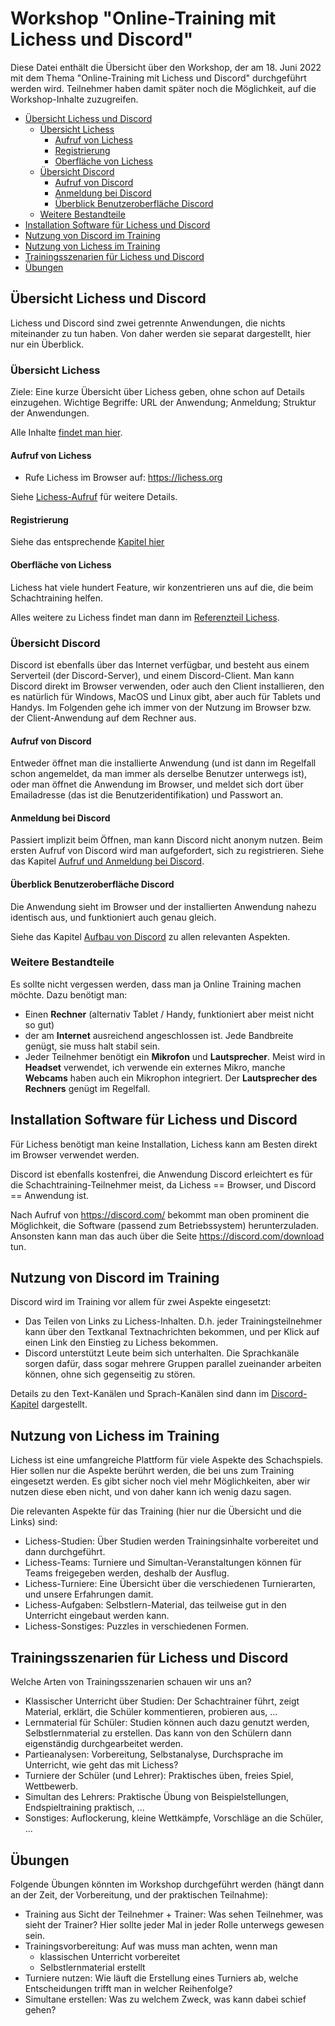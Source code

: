 # Workshop "Online-Training mit Lichess und Discord"

Diese Datei enthält die Übersicht über den Workshop, der am 18. Juni 2022 mit dem Thema "Online-Training mit Lichess und Discord" durchgeführt werden wird. Teilnehmer haben damit später noch die Möglichkeit, auf die Workshop-Inhalte zuzugreifen.


* [Übersicht Lichess und Discord](#übersicht-lichess-und-discord)
	* [Übersicht Lichess](#übersicht-lichess)
		* [Aufruf von Lichess](#aufruf-von-lichess)
		* [Registrierung](#registrierung)
		* [Oberfläche von Lichess](#oberfläche-von-lichess)
	* [Übersicht Discord](#übersicht-discord)
		* [Aufruf von Discord](#aufruf-von-discord)
		* [Anmeldung bei Discord](#anmeldung-bei-discord)
		* [Überblick Benutzeroberfläche Discord](#überblick-benutzeroberfläche-discord)
	* [Weitere Bestandteile](#weitere-bestandteile)
* [Installation Software für Lichess und Discord](#installation-software-für-lichess-und-discord)
* [Nutzung von Discord im Training](#nutzung-von-discord-im-training)
* [Nutzung von Lichess im Training](#nutzung-von-lichess-im-training)
* [Trainingsszenarien für Lichess und Discord](#trainingsszenarien-für-lichess-und-discord)
* [Übungen](#übungen)

## Übersicht Lichess und Discord

Lichess und Discord sind zwei getrennte Anwendungen, die nichts miteinander zu tun haben. Von daher werden sie separat dargestellt, hier nur ein Überblick.

### Übersicht Lichess

Ziele: Eine kurze Übersicht über Lichess geben, ohne schon auf Details einzugehen. Wichtige Begriffe: URL der Anwendung; Anmeldung; Struktur der Anwendungen.

Alle Inhalte [findet man hier](./lichess.md).

#### Aufruf von Lichess

* Rufe Lichess im Browser auf: https://lichess.org

Siehe [Lichess-Aufruf](lichess.md#aufruf-von-lichess) für weitere Details.

#### Registrierung

Siehe das entsprechende [Kapitel hier](lichess.md#registrierung)

#### Oberfläche von Lichess

Lichess hat viele hundert Feature, wir konzentrieren uns auf die, die beim Schachtraining helfen. 

Alles weitere zu Lichess findet man dann im [Referenzteil Lichess](lichess.md).

### Übersicht Discord

Discord ist ebenfalls über das Internet verfügbar, und besteht aus einem Serverteil (der Discord-Server), und einem Discord-Client. Man kann Discord direkt im Browser verwenden, oder auch den Client installieren, den es natürlich für Windows, MacOS und Linux gibt, aber auch für Tablets und Handys. Im Folgenden gehe ich immer von der Nutzung im Browser bzw. der Client-Anwendung auf dem Rechner aus.

#### Aufruf von Discord

Entweder öffnet man die installierte Anwendung (und ist dann im Regelfall schon angemeldet, da man immer als derselbe Benutzer unterwegs ist), oder man öffnet die Anwendung im Browser, und meldet sich dort über Emailadresse (das ist die Benutzeridentifikation) und Passwort an.

#### Anmeldung bei Discord

Passiert implizit beim Öffnen, man kann Discord nicht anonym nutzen.
Beim ersten Aufruf von Discord wird man aufgefordert, sich zu registrieren. Siehe das Kapitel [Aufruf und Anmeldung bei Discord](discord.md#aufruf-und-anmeldung).

#### Überblick Benutzeroberfläche Discord

Die Anwendung sieht im Browser und der installierten Anwendung nahezu identisch aus, und funktioniert auch genau gleich.

Siehe das Kapitel [Aufbau von Discord](discord.md#aufbau-von-discord) zu allen relevanten Aspekten.

### Weitere Bestandteile

Es sollte nicht vergessen werden, dass man ja Online Training machen möchte. Dazu benötigt man:

* Einen **Rechner** (alternativ Tablet / Handy, funktioniert aber meist nicht so gut)
* der am **Internet** ausreichend angeschlossen ist. Jede Bandbreite genügt, sie muss halt stabil sein.
* Jeder Teilnehmer benötigt ein **Mikrofon** und **Lautsprecher**. Meist wird in **Headset** verwendet, ich verwende ein externes Mikro, manche **Webcams** haben auch ein Mikrophon integriert. Der **Lautsprecher des Rechners** genügt im Regelfall.

## Installation Software für Lichess und Discord

Für Lichess benötigt man keine Installation, Lichess kann am Besten direkt im Browser verwendet werden.

Discord ist ebenfalls kostenfrei, die Anwendung Discord erleichtert es für die Schachtraining-Teilnehmer meist, da Lichess == Browser, und Discord == Anwendung ist.

Nach Aufruf von https://discord.com/ bekommt man oben prominent die Möglichkeit, die Software (passend zum Betriebssystem) herunterzuladen. Ansonsten kann man das auch über die Seite https://discord.com/download tun.

## Nutzung von Discord im Training

Discord wird im Training vor allem für zwei Aspekte eingesetzt:

* Das Teilen von Links zu Lichess-Inhalten. D.h. jeder Trainingsteilnehmer kann über den Textkanal Textnachrichten bekommen, und per Klick auf einen Link den Einstieg zu Lichess bekommen.
* Discord unterstützt Leute beim sich unterhalten. Die Sprachkanäle sorgen dafür, dass sogar mehrere Gruppen parallel zueinander arbeiten können, ohne sich gegenseitig zu stören.

Details zu den Text-Kanälen und Sprach-Kanälen sind dann im [Discord-Kapitel](discord.md) dargestellt.

## Nutzung von Lichess im Training

Lichess ist eine umfangreiche Plattform für viele Aspekte des Schachspiels. Hier sollen nur die Aspekte berührt werden, die bei uns zum Training eingesetzt werden. Es gibt sicher noch viel mehr Möglichkeiten, aber wir nutzen diese eben nicht, und von daher kann ich wenig dazu sagen.

Die relevanten Aspekte für das Training (hier nur die Übersicht und die Links) sind:

* Lichess-Studien: Über Studien werden Trainingsinhalte vorbereitet und dann durchgeführt.
* Lichess-Teams: Turniere und Simultan-Veranstaltungen können für Teams freigegeben werden, deshalb der Ausflug.
* Lichess-Turniere: Eine Übersicht über die verschiedenen Turnierarten, und unsere Erfahrungen damit.
* Lichess-Aufgaben: Selbstlern-Material, das teilweise gut in den Unterricht eingebaut werden kann.
* Lichess-Sonstiges: Puzzles in verschiedenen Formen.

## Trainingsszenarien für Lichess und Discord

Welche Arten von Trainingsszenarien schauen wir uns an?

* Klassischer Unterricht über Studien: Der Schachtrainer führt, zeigt Material, erklärt, die Schüler kommentieren, probieren aus, ...
* Lernmaterial für Schüler: Studien können auch dazu genutzt werden, Selbstlernmaterial zu erstellen. Das kann von den Schülern dann eigenständig durchgearbeitet werden.
* Partieanalysen: Vorbereitung, Selbstanalyse, Durchsprache im Unterricht, wie geht das mit Lichess?
* Turniere der Schüler (und Lehrer): Praktisches üben, freies Spiel, Wettbewerb.
* Simultan des Lehrers: Praktische Übung von Beispielstellungen, Endspieltraining praktisch, ...
* Sonstiges: Auflockerung, kleine Wettkämpfe, Vorschläge an die Schüler, ...

## Übungen

Folgende Übungen könnten im Workshop durchgeführt werden (hängt dann an der Zeit, der Vorbereitung, und der praktischen Teilnahme):

* Training aus Sicht der Teilnehmer + Trainer: Was sehen Teilnehmer, was sieht der Trainer? Hier sollte jeder Mal in jeder Rolle unterwegs gewesen sein.
* Trainingsvorbereitung: Auf was muss man achten, wenn man
  * klassischen Unterricht vorbereitet
  * Selbstlernmaterial erstellt
* Turniere nutzen: Wie läuft die Erstellung eines Turniers ab, welche Entscheidungen trifft man in welcher Reihenfolge?
* Simultane erstellen: Was zu welchem Zweck, was kann dabei schief gehen?